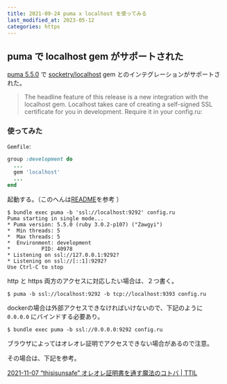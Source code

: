 ```yaml
---
title: 2021-09-24 puma x localhost を使ってみる
last_modified_at: 2023-05-12
categories: https
---
```


## puma で localhost gem がサポートされた

[puma 5.5.0](https://github.com/puma/puma/releases/tag/v5.5.0) で [socketry/localhost](https://github.com/socketry/localhost) gem とのインテグレーションがサポートされた。

> The headline feature of this release is a new integration with the localhost gem. Localhost takes care of creating a self-signed SSL certificate for you in development. Require it in your config.ru:

### 使ってみた

`Gemfile`:

```ruby
group :development do
  ...
  gem 'localhost'
  ...
end
```

起動する。（このへんは[README](https://github.com/puma/puma#self-signed-ssl-certificates-via-the-localhost-gem-for-development-use)を参考 ）

```console
$ bundle exec puma -b 'ssl://localhost:9292' config.ru
Puma starting in single mode...
* Puma version: 5.5.0 (ruby 3.0.2-p107) ("Zawgyi")
*  Min threads: 5
*  Max threads: 5
*  Environment: development
*          PID: 40978
* Listening on ssl://127.0.0.1:9292?
* Listening on ssl://[::1]:9292?
Use Ctrl-C to stop
```

http と https 両方のアクセスに対応したい場合は、２つ書く。

```console
$ puma -b ssl://localhost:9292 -b tcp://localhost:9393 config.ru
```

dockerの場合は外部アクセスできなければいけないので、下記のように `0.0.0.0` にバインドする必要あり。

```console
$ bundle exec puma -b ssl://0.0.0.0:9292 config.ru
```

ブラウザによってはオレオレ証明でアクセスできない場合があるので注意。

その場合は、下記を参考。

[2021-11-07 “thisisunsafe” オレオレ証明書を通す魔法のコトバ \| TTIL](/2021-11-07)
